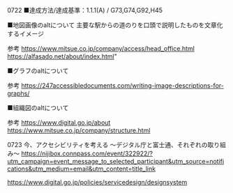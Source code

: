0722
■達成方法/達成基準：1.1.1(A) / G73,G74,G92,H45

■地図画像のaltについて
主要な駅からの道のりを口頭で説明したものを文章化するイメージ

参考
https://www.mitsue.co.jp/company/access/head_office.html
https://alfasado.net/about/index.html"

■グラフのaltについて

参考
https://247accessibledocuments.com/writing-image-descriptions-for-graphs/


■組織図のaltについて

参考
https://www.digital.go.jp/about
https://www.mitsue.co.jp/company/structure.html


0723
今、アクセシビリティを考える 〜デジタル庁と富士通、それぞれの取り組み〜
https://nijibox.connpass.com/event/322922/?utm_campaign=event_message_to_selected_participant&utm_source=notifications&utm_medium=email&utm_content=title_link

https://www.digital.go.jp/policies/servicedesign/designsystem

